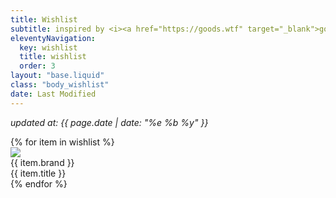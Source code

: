 ```yaml
---
title: Wishlist
subtitle: inspired by <i><a href="https://goods.wtf" target="_blank">goods.wtf</a></i>
eleventyNavigation:
  key: wishlist
  title: wishlist
  order: 3
layout: "base.liquid"
class: "body_wishlist"
date: Last Modified
---
```

<i>updated at: {{ page.date | date: "%e %b %y" }}</i>
<div class="wishlist">
  {% for item in wishlist %}
  <div class="wishlist-item">
    <div class="wishlist-image">
      <img src="/images/wishlist/{{item.image}}">
    </div>
    <div class="wishlist-info">
      <div class="wishlist-brand">{{ item.brand }}</div>
      <div class="wishlist-title">{{ item.title }}</div>
    </div>
  </div>
  {% endfor %}
</div>